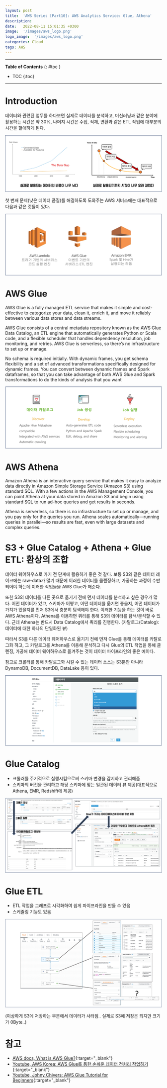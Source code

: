 ```yaml
---
layout: post
title:  'AWS Series [Part10]: AWS Analytics Service: Glue, Athena'
description: 
date:   2022-08-11 15:01:35 +0300
image:  '/images/aws_logo.png'
logo_image:  '/images/aws_logo.png'
categories: Cloud
tags: AWS
---
```

---

**Table of Contents**
{: #toc }
*  TOC
{:toc}

---

# Introduction

데이터와 관련된 업무를 하다보면 실제로 데이터를 분석하고, 머신러닝과 같은 분야에 활용하는 시간은 약 30%, 나머지 시간은 수집, 적재, 변환과 같은 ETL 작업에 대부분의 시간을 할애하게 된다.  

![](/images/glue_1.png)  

첫 번째 문제(낮은 데이터 품질)를 해결하도록 도와주는 AWS 서비스에는 대표적으로 다음과 같은 것들이 있다.  

![](/images/glue_2.png)  

# AWS Glue

AWS Glue is a fully managed ETL service that makes it simple and cost-effective to categorize your data, clean it, enrich it, and move it reliably between various data stores and data streams.  

AWS Glue consists of a central metadata repository known as the AWS Glue Data Catalog, an ETL engine that automatically generates Python or Scala code, and a flexible scheduler that handles dependency resolution, job monitoring, and retries. AWS Glue is serverless, so there’s no infrastructure to set up or manage.  

No schema is required initially. With dynamic frames, you get schema flexibility and a set of advanced transformations specifically designed for dynamic frames. You can convert between dynamic frames and Spark dataframes, so that you can take advantage of both AWS Glue and Spark transformations to do the kinds of analysis that you want  

![](/images/glue_4.png)

# AWS Athena

Amazon Athena is an interactive query service that makes it easy to analyze data directly in Amazon Simple Storage Service (Amazon S3) using standard SQL. With a few actions in the AWS Management Console, you can point Athena at your data stored in Amazon S3 and begin using standard SQL to run ad-hoc queries and get results in seconds.  

Athena is serverless, so there is no infrastructure to set up or manage, and you pay only for the queries you run. Athena scales automatically—running queries in parallel—so results are fast, even with large datasets and complex queries.  

# S3 + Glue Catalog + Athena + Glue ETL: 환상의 조합  

데이터 웨어하우스로 가기 전 단계에 활용하기 좋은 것 같다. 보통 S3와 같은 데이터 레이크에는 raw-data가 많기 때문에 이러한 데이터를 클렌징하고, 가공하는 과정이 수반되어야 하는데 이러한 작업들을 AWS Glue가 해준다.  

또한 S3의 데이터를 다른 곳으로 옮기기 전에 먼저 데이터를 분석하고 싶은 경우가 많다. 어떤 데이터가 있고, 스키마가 어떻고, 어떤 데이터를 옮기면 좋을지, 어떤 데이터가 가치가 있을지를 먼저 S3에서 충분히 탐색해야 한다. 이러한 기능을 하는 것이 바로 AWS Athena이다. Athena를 이용하면 쿼리를 통해 S3의 데이터를 탐색/분석할 수 있다. 근데 Athena는 반드시 Data Catalog에서 쿼리를 진행한다. (카탈로그(Catalog): 데이터에 대한 하나의 단일화된 뷰)  

따라서 S3를 다른 데이터 웨어하우스로 옮기기 전에 먼저 Glue를 통해 데이터를 카탈로그화 하고, 그 카탈로그를 Athena를 이용해 분석하고 다시 Glue의 ETL 작업을 통해 클렌징, 가공해 데이터 웨어하우스로 옮겨주는 것이 데이터 파이프라인의 좋은 예이다.  

참고로 크롤러를 통해 카탈로그화 시킬 수 있는 데이터 소스는 S3뿐만 아니라 DynamoDB, DocumentDB, DataLake 등이 있다.  

![](/images/glue_3.png)

# Glue Catalog

- 크롤러를 주기적으로 실행시킴으로써 스키마 변경을 감지하고 관리해줌
- 스키마의 버전을 관리하고 해당 스키마에 맞는 일관된 데이터 뷰 제공(대표적으로 Athena, EMR, Redshift에 제공)

![](/images/glue_5.png)

# Glue ETL

- ETL 작업을 그래프로 시각화하여 쉽게 파이프라인을 만들 수 있음
- 스케줄링 기능도 있음

![](/images/glue_6.png)

(이상하게 S3에 저장하는 부분에서 데이터가 사라짐.. 실제로 S3에 저장은 되지만 크기가 0Byte..)  

# 참고

- [AWS docs, What is AWS Glue?](https://docs.aws.amazon.com/glue/latest/dg/what-is-glue.html){:target="_blank"}
- [Youtube, AWS Korea: AWS Glue를 통한 손쉬운 데이터 전처리 작업하기](https://www.youtube.com/watch?v=LkkgtNtuEoU&list=LL&index=24){:target="_blank"}
- [Youtube, Johny Chivers: AWS Glue Tutorial for Beginners](https://www.youtube.com/watch?v=dQnRP6X8QAU&list=LL&index=17){:target="_blank"}